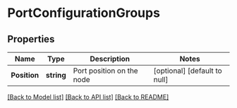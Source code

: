 # PortConfigurationGroups

## Properties
Name | Type | Description | Notes
------------ | ------------- | ------------- | -------------
**Position** | **string** | Port position on the node | [optional] [default to null]

[[Back to Model list]](../README.md#documentation-for-models) [[Back to API list]](../README.md#documentation-for-api-endpoints) [[Back to README]](../README.md)

